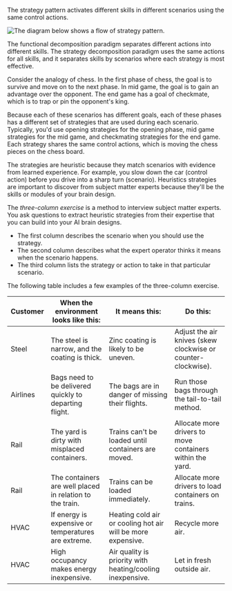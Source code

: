 The strategy pattern activates different skills in different scenarios using the same control actions.

![The diagram below shows a flow of strategy pattern.](../media/strategy-pattern.png)

The functional decomposition paradigm separates different actions into different skills. The strategy decomposition paradigm uses the same actions for all skills, and it separates skills by scenarios where each strategy is most effective.

Consider the analogy of chess. In the first phase of chess, the goal is to survive and move on to the next phase. In mid game, the goal is to gain an advantage over the opponent. The end game has a goal of checkmate, which is to trap or pin the opponent's king.

Because each of these scenarios has different goals, each of these phases has a different set of strategies that are used during each scenario. Typically, you'd use opening strategies for the opening phase, mid game strategies for the mid game, and checkmating strategies for the end game. Each strategy shares the same control actions, which is moving the chess pieces on the chess board.

The strategies are heuristic because they match scenarios with evidence from learned experience. For example, you slow down the car (control action) before you drive into a sharp turn (scenario). Heuristics strategies are important to discover from subject matter experts because they'll be the skills or modules of your brain design.

The *three-column exercise* is a method to interview subject matter experts. You ask questions to extract heuristic strategies from their expertise that you can build into your AI brain designs.

- The first column describes the scenario when you should use the strategy.
- The second column describes what the expert operator thinks it means when the scenario happens.
- The third column lists the strategy or action to take in that particular scenario.

The following table includes a few examples of the three-column exercise.

| Customer | When the environment looks like this:                   | It means this:                                           | Do this:                                                    |
| -------- | -------------------------------------------------------- | ---------------------------------------------------------- | ------------------------------------------------------------ |
| Steel    | The steel is narrow, and the coating is thick.              | Zinc coating is likely to be uneven.                        | Adjust the air knives (skew clockwise or counter-clockwise). |
| Airlines | Bags need to be delivered quickly to departing flight.   | The bags are in danger of missing their flights.            | Run those bags through the tail-to-tail method.              |
| Rail     | The yard is dirty with misplaced containers.            | Trains can't be loaded until containers are moved.         | Allocate more drivers to move containers within the yard.    |
| Rail     | The containers are well placed in relation to the train.  | Trains can be loaded immediately.                           | Allocate more drivers to load containers on trains.          |
| HVAC     | If energy is expensive or temperatures are extreme.        | Heating cold air or cooling hot air will be more expensive. | Recycle more air.                                             |
| HVAC     | High occupancy makes energy inexpensive. | Air quality is priority with heating/cooling inexpensive.    | Let in fresh outside air.                                     |